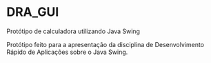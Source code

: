 # DRA_GUI
Protótipo de calculadora utilizando Java Swing

Protótipo feito para a apresentação da disciplina de Desenvolvimento Rápido de Aplicações sobre o Java Swing.
